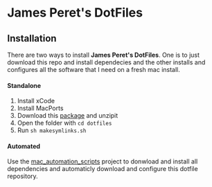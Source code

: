 # James Peret's DotFiles

## Installation

There are two ways to install **James Peret's DotFiles**. One is to just download this repo and install dependecies and the other installs and configures all the software that I need on a fresh mac install.

#### Standalone

1. Install xCode
2. Install MacPorts
4. Download this [package](https://github.com/jamesperet/dotfiles/archive/master.zip) and unzipit
4. Open the folder with `cd dotfiles`
3. Run `sh makesymlinks.sh`

#### Automated

Use the [mac_automation_scripts](http://gogs.jamesperet.com/jamesperet/mac-automation-scripts) project to donwload and install all dependencies and automaticly download and configure this dotfile repository.
